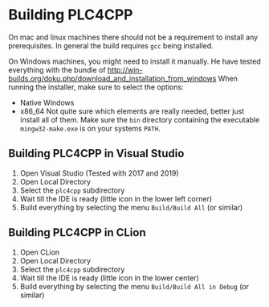 <!--
  Licensed to the Apache Software Foundation (ASF) under one
  or more contributor license agreements.  See the NOTICE file
  distributed with this work for additional information
  regarding copyright ownership.  The ASF licenses this file
  to you under the Apache License, Version 2.0 (the
  "License"); you may not use this file except in compliance
  with the License.  You may obtain a copy of the License at

      https://www.apache.org/licenses/LICENSE-2.0

  Unless required by applicable law or agreed to in writing,
  software distributed under the License is distributed on an
  "AS IS" BASIS, WITHOUT WARRANTIES OR CONDITIONS OF ANY
  KIND, either express or implied.  See the License for the
  specific language governing permissions and limitations
  under the License.
  -->
# Building PLC4CPP

On mac and linux machines there should not be a requirement to install any prerequisites.
In general the build requires `gcc` being installed.

On Windows machines, you might need to install it manually.
He have tested everything with the bundle of 
http://win-builds.org/doku.php/download_and_installation_from_windows
When running the installer, make sure to select the options:
- Native Windows
- x86_64
Not quite sure which elements are really needed, better just install all of them.
Make sure the `bin` directory containing the executable `mingw32-make.exe` is on your systems `PATH`.

## Building PLC4CPP in Visual Studio

1. Open Visual Studio (Tested with 2017 and 2019)
2. Open Local Directory
3. Select the `plc4cpp` subdirectory
4. Wait till the IDE is ready (little icon in the lower left corner)
5. Build everything by selecting the menu `Build/Build All` (or similar)

## Building PLC4CPP in CLion

1. Open CLion
2. Open Local Directory
3. Select the `plc4cpp` subdirectory
4. Wait till the IDE is ready (little icon in the lower center)
5. Build everything by selecting the menu `Build/Build All in Debug` (or similar)
